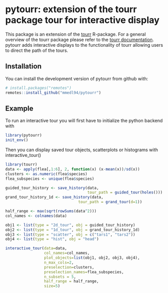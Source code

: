 pytourr: extension of the tourr package tour for interactive display
================

This package is an extension of the [tourr](https://github.com/ggobi/tourr) R-package.
For a general overview of the tourr package please refer to the 
[tourr documentation](https://ggobi.github.io/tourr/). pytourr adds interactive displays
to the functionality of tourr allowing users to direct the path of the tours.

## Installation

You can install the development version of pytourr from github with:

``` r
# install.packages("remotes")
remotes::install_github("mmedl94/pytourr")
```

## Example

To run an interactive tour you will first have to initialize the python backend with 

``` r
library(pytourr)
init_env()
```
Then you can display saved tour objects, scatterplots or histograms with interactive_tour()

``` r
library(tourr)
data <- apply(flea[,1:6], 2, function(x) (x-mean(x))/sd(x))
clusters <- as.numeric(flea$species)
flea_subspecies <- unique(flea$species)

guided_tour_history <- save_history(data, 
                                    tour_path = guided_tour(holes()))
grand_tour_history_1d <- save_history(data, 
                                tour_path = grand_tour(d=1))

half_range <- max(sqrt(rowSums(data^2)))
col_names <- colnames(data)

obj1 <- list(type = "2d_tour", obj = guided_tour_history)
obj2 <- list(type = "1d_tour", obj = grand_tour_history_1d)
obj3 <- list(type = "scatter", obj = c("tars1", "tars2"))
obj4 <- list(type = "hist", obj = "head")

interactive_tour(data=data,
                 col_names=col_names,
                 plot_objects=list(obj1, obj2, obj3, obj4),
                 n_max_cols=2,
                 preselection=clusters,
                 preselection_names=flea_subspecies,
                 n_subsets = 5,
                 half_range = half_range,
                 size=5)

```
